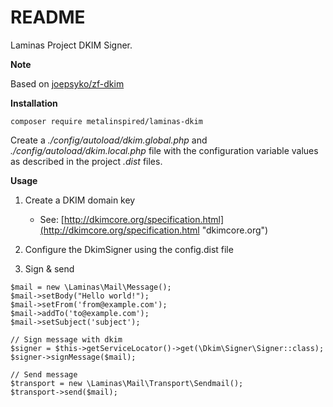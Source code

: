 README
========

Laminas Project DKIM Signer.

**Note**

Based on [joepsyko/zf-dkim](https://github.com/joepsyko/zf-dkim)

**Installation**

<code>composer require metalinspired/laminas-dkim</code>

Create a *./config/autoload/dkim.global.php* and *./config/autoload/dkim.local.php* file with the configuration variable values as described in the project *.dist* files.

**Usage**

1. Create a DKIM domain key 
   - See: [http://dkimcore.org/specification.html](http://dkimcore.org/specification.html "dkimcore.org")

2. Configure the DkimSigner using the config.dist file

3. Sign & send

```
$mail = new \Laminas\Mail\Message();
$mail->setBody("Hello world!");
$mail->setFrom('from@example.com');
$mail->addTo('to@example.com');
$mail->setSubject('subject');

// Sign message with dkim
$signer = $this->getServiceLocator()->get(\Dkim\Signer\Signer::class);
$signer->signMessage($mail);

// Send message
$transport = new \Laminas\Mail\Transport\Sendmail();
$transport->send($mail);
```
